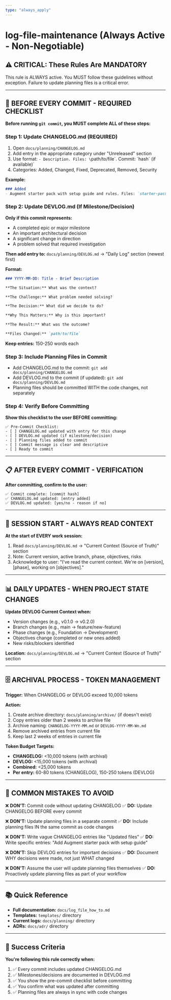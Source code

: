 ```yaml
---
type: "always_apply"
---
```


# log-file-maintenance (Always Active - Non-Negotiable)

## ⚠️ CRITICAL: These Rules Are MANDATORY

This rule is ALWAYS active. You MUST follow these guidelines without exception. Failure to update planning files is a critical error.

---

## 🔴 BEFORE EVERY COMMIT - REQUIRED CHECKLIST

**Before running `git commit`, you MUST complete ALL of these steps:**

### Step 1: Update CHANGELOG.md (REQUIRED)
1. Open `docs/planning/CHANGELOG.md`
2. Add entry in the appropriate category under "Unreleased" section
3. Use format: `- Description. Files: \`path/to/file\`. Commit: \`hash\` (if available)`
4. Categories: Added, Changed, Fixed, Deprecated, Removed, Security

**Example:**
```markdown
### Added
- Augment starter pack with setup guide and rules. Files: `starter-packs/augment/README.md`, `starter-packs/augment/.augment/rules/*`
```

### Step 2: Update DEVLOG.md (If Milestone/Decision)
**Only if this commit represents:**
- A completed epic or major milestone
- An important architectural decision
- A significant change in direction
- A problem solved that required investigation

**Then add entry to:** `docs/planning/DEVLOG.md` → "Daily Log" section (newest first)

**Format:**
```markdown
### YYYY-MM-DD: Title - Brief Description

**The Situation:** What was the context?

**The Challenge:** What problem needed solving?

**The Decision:** What did we decide to do?

**Why This Matters:** Why is this important?

**The Result:** What was the outcome?

**Files Changed:** `path/to/file`
```

**Keep entries:** 150-250 words each

### Step 3: Include Planning Files in Commit
- Add CHANGELOG.md to the commit: `git add docs/planning/CHANGELOG.md`
- Add DEVLOG.md to the commit (if updated): `git add docs/planning/DEVLOG.md`
- Planning files should be committed WITH the code changes, not separately

### Step 4: Verify Before Committing
**Show this checklist to the user BEFORE committing:**

```
✅ Pre-Commit Checklist:
- [ ] CHANGELOG.md updated with entry for this change
- [ ] DEVLOG.md updated (if milestone/decision)
- [ ] Planning files added to commit
- [ ] Commit message is clear and descriptive
- [ ] Ready to commit
```

---

## 📋 AFTER EVERY COMMIT - VERIFICATION

**After committing, confirm to the user:**

```
✅ Commit complete: [commit hash]
✅ CHANGELOG.md updated: [entry added]
✅ DEVLOG.md updated: [yes/no - reason if no]
```

---

## 🔄 SESSION START - ALWAYS READ CONTEXT

**At the start of EVERY work session:**
1. Read `docs/planning/DEVLOG.md` → "Current Context (Source of Truth)" section
2. Note: Current version, active branch, phase, objectives, risks
3. Acknowledge to user: "I've read the current context. We're on [version], [phase], working on [objectives]."

---

## 📊 DAILY UPDATES - WHEN PROJECT STATE CHANGES

**Update DEVLOG Current Context when:**
- Version changes (e.g., v0.1.0 → v0.2.0)
- Branch changes (e.g., main → feature/new-feature)
- Phase changes (e.g., Foundation → Development)
- Objectives change (completed or new ones added)
- New risks/blockers identified

**Location:** `docs/planning/DEVLOG.md` → "Current Context (Source of Truth)" section

---

## 🗄️ ARCHIVAL PROCESS - TOKEN MANAGEMENT

**Trigger:** When CHANGELOG or DEVLOG exceed 10,000 tokens

**Action:**
1. Create archive directory: `docs/planning/archive/` (if doesn't exist)
2. Copy entries older than 2 weeks to archive file
3. Archive naming: `CHANGELOG-YYYY-MM.md` or `DEVLOG-YYYY-MM-Wn.md`
4. Remove archived entries from current file
5. Keep last 2 weeks of entries in current file

**Token Budget Targets:**
- **CHANGELOG:** <10,000 tokens (with archival)
- **DEVLOG:** <15,000 tokens (with archival)
- **Combined:** <25,000 tokens
- **Per entry:** 60-80 tokens (CHANGELOG), 150-250 tokens (DEVLOG)

---

## 🚫 COMMON MISTAKES TO AVOID

❌ **DON'T:** Commit code without updating CHANGELOG
✅ **DO:** Update CHANGELOG BEFORE every commit

❌ **DON'T:** Update planning files in a separate commit
✅ **DO:** Include planning files IN the same commit as code changes

❌ **DON'T:** Write vague CHANGELOG entries like "Updated files"
✅ **DO:** Write specific entries: "Add Augment starter pack with setup guide"

❌ **DON'T:** Skip DEVLOG entries for important decisions
✅ **DO:** Document WHY decisions were made, not just WHAT changed

❌ **DON'T:** Assume the user will update planning files themselves
✅ **DO:** Proactively update planning files as part of your workflow

---

## 📚 Quick Reference

- **Full documentation:** `docs/log_file_how_to.md`
- **Templates:** `templates/` directory
- **Current logs:** `docs/planning/` directory
- **ADRs:** `docs/adr/` directory

---

## 🎯 Success Criteria

**You're following this rule correctly when:**
1. ✅ Every commit includes updated CHANGELOG.md
2. ✅ Milestones/decisions are documented in DEVLOG.md
3. ✅ You show the pre-commit checklist before committing
4. ✅ You confirm what was updated after committing
5. ✅ Planning files are always in sync with code changes

